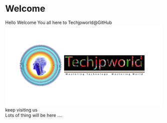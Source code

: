 # Welcome
Hello Welcome You all here to Techjpworld@GitHub
<img src="https://github.com/Techjpworld/index/blob/master/logoTechjpworld.PNG" type="img/png"/>
</br>
keep visiting us</br>
Lots of thing will be here ....
